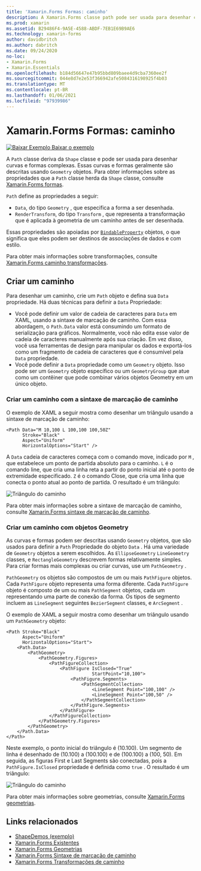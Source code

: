 ```yaml
---
title: 'Xamarin.Forms Formas: caminho'
description: A Xamarin.Forms classe path pode ser usada para desenhar curvas e formas complexas.
ms.prod: xamarin
ms.assetid: B29486F4-9A5E-4588-ABDF-7EB1E69B9AE6
ms.technology: xamarin-forms
author: davidbritch
ms.author: dabritch
ms.date: 09/24/2020
no-loc:
- Xamarin.Forms
- Xamarin.Essentials
ms.openlocfilehash: b184d56647e47b95bbd809baee4d9cba7360ee2f
ms.sourcegitcommit: 044e8d7e2e53f366942afe5084316198925f4b03
ms.translationtype: MT
ms.contentlocale: pt-BR
ms.lasthandoff: 01/06/2021
ms.locfileid: "97939986"
---
```

# <a name="no-locxamarinforms-shapes-path"></a>Xamarin.Forms Formas: caminho

[![Baixar Exemplo](~/media/shared/download.png) Baixar o exemplo](/samples/xamarin/xamarin-forms-samples/userinterface-shapesdemos/)

A `Path` classe deriva da `Shape` classe e pode ser usada para desenhar curvas e formas complexas. Essas curvas e formas geralmente são descritas usando `Geometry` objetos. Para obter informações sobre as propriedades que a `Path` classe herda da `Shape` classe, consulte [ Xamarin.Forms formas](index.md).

`Path` define as propriedades a seguir:

- `Data`, do tipo `Geometry` , que especifica a forma a ser desenhada.
- `RenderTransform`, do tipo `Transform` , que representa a transformação que é aplicada à geometria de um caminho antes de ser desenhada.

Essas propriedades são apoiadas por [`BindableProperty`](xref:Xamarin.Forms.BindableProperty) objetos, o que significa que eles podem ser destinos de associações de dados e com estilo.

Para obter mais informações sobre transformações, consulte [ Xamarin.Forms caminho transformações](path-transforms.md).

## <a name="create-a-path"></a>Criar um caminho

Para desenhar um caminho, crie um `Path` objeto e defina sua `Data` propriedade. Há duas técnicas para definir a `Data` Propriedade:

- Você pode definir um valor de cadeia de caracteres para `Data` em XAML, usando a sintaxe de marcação de caminho. Com essa abordagem, o `Path.Data` valor está consumindo um formato de serialização para gráficos. Normalmente, você não edita esse valor de cadeia de caracteres manualmente após sua criação. Em vez disso, você usa ferramentas de design para manipular os dados e exportá-los como um fragmento de cadeia de caracteres que é consumível pela `Data` propriedade.
- Você pode definir a `Data` propriedade como um `Geometry` objeto. Isso pode ser um `Geometry` objeto específico ou um `GeometryGroup` que atue como um contêiner que pode combinar vários objetos Geometry em um único objeto.

### <a name="create-a-path-with-path-markup-syntax"></a>Criar um caminho com a sintaxe de marcação de caminho

O exemplo de XAML a seguir mostra como desenhar um triângulo usando a sintaxe de marcação de caminho:

```xaml
<Path Data="M 10,100 L 100,100 100,50Z"
      Stroke="Black"
      Aspect="Uniform"
      HorizontalOptions="Start" />
```

A `Data` cadeia de caracteres começa com o comando move, indicado por `M` , que estabelece um ponto de partida absoluto para o caminho. `L` é o comando line, que cria uma linha reta a partir do ponto inicial até o ponto de extremidade especificado. `Z` é o comando Close, que cria uma linha que conecta o ponto atual ao ponto de partida. O resultado é um triângulo:

![Triângulo do caminho](path-images/triangle.png "Triângulo do caminho")

Para obter mais informações sobre a sintaxe de marcação de caminho, consulte [ Xamarin.Forms sintaxe de marcação de caminho](path-markup-syntax.md).

### <a name="create-a-path-with-geometry-objects"></a>Criar um caminho com objetos Geometry

As curvas e formas podem ser descritas usando `Geometry` objetos, que são usados para definir a `Path` Propriedade do objeto `Data` . Há uma variedade de `Geometry` objetos a serem escolhidos. As `EllipseGeometry` `LineGeometry` classes, e `RectangleGeometry` descrevem formas relativamente simples. Para criar formas mais complexas ou criar curvas, use um `PathGeometry` .

`PathGeometry` os objetos são compostos de um ou mais `PathFigure` objetos. Cada `PathFigure` objeto representa uma forma diferente. Cada `PathFigure` objeto é composto de um ou mais `PathSegment` objetos, cada um representando uma parte de conexão da forma. Os tipos de segmento incluem as `LineSegment` seguintes `BezierSegment` classes, e `ArcSegment` .

O exemplo de XAML a seguir mostra como desenhar um triângulo usando um `PathGeometry` objeto:

```xaml
<Path Stroke="Black"
      Aspect="Uniform"
      HorizontalOptions="Start">
    <Path.Data>
        <PathGeometry>
            <PathGeometry.Figures>
                <PathFigureCollection>
                    <PathFigure IsClosed="True"
                                StartPoint="10,100">
                        <PathFigure.Segments>
                            <PathSegmentCollection>
                                <LineSegment Point="100,100" />
                                <LineSegment Point="100,50" />
                            </PathSegmentCollection>
                        </PathFigure.Segments>
                    </PathFigure>
                </PathFigureCollection>
            </PathGeometry.Figures>
        </PathGeometry>
    </Path.Data>
</Path>
```

Neste exemplo, o ponto inicial do triângulo é (10.100). Um segmento de linha é desenhado de (10.100) a (100.100) e de (100.100) a (100, 50). Em seguida, as figuras First e Last Segments são conectadas, pois a `PathFigure.IsClosed` propriedade é definida como `true` . O resultado é um triângulo:

![Triângulo do caminho](path-images/triangle.png "Triângulo do caminho")

Para obter mais informações sobre geometrias, consulte [ Xamarin.Forms geometrias](geometries.md).

## <a name="related-links"></a>Links relacionados

- [ShapeDemos (exemplo)](/samples/xamarin/xamarin-forms-samples/userinterface-shapesdemos/)
- [Xamarin.Forms Existentes](index.md)
- [Xamarin.Forms Geometrias](geometries.md)
- [Xamarin.Forms Sintaxe de marcação de caminho](path-markup-syntax.md)
- [Xamarin.Forms Transformações de caminho](path-transforms.md)
